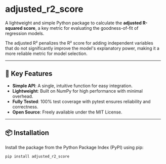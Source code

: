 # adjusted_r2_score  

A lightweight and simple Python package to calculate the **adjusted R-squared score**, a key metric for evaluating the goodness-of-fit of regression models.  

The adjusted R² penalizes the R² score for adding independent variables that do not significantly improve the model's explanatory power, making it a more reliable metric for model selection.  

---

## 🔑 Key Features  
- **Simple API**: A single, intuitive function for easy integration.  
- **Lightweight**: Built on NumPy for high performance with minimal overhead.  
- **Fully Tested**: 100% test coverage with pytest ensures reliability and correctness.  
- **Open Source**: Freely available under the MIT License.  

---

## 📦 Installation  

Install the package from the Python Package Index (PyPI) using pip:  

```bash
pip install adjusted_r2_score

